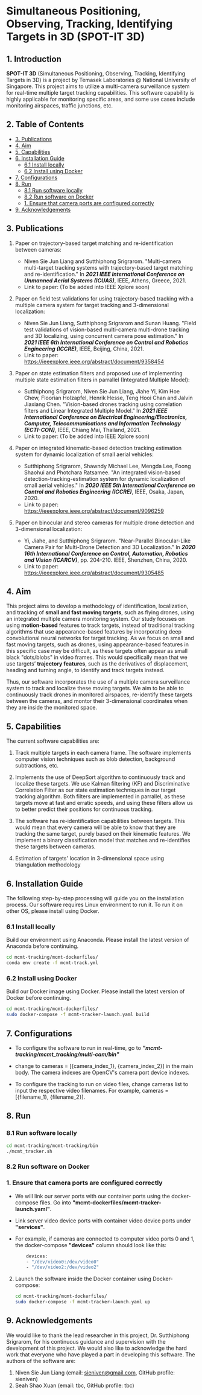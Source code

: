# Simultaneous Positioning, Observing, Tracking, Identifying Targets in 3D (SPOT-IT 3D)

## 1. Introduction

**SPOT-IT 3D** (Simultaneous Positioning, Observing, Tracking, Identifying Targets in 3D) is a project by Temasek Laboratories @ National University of Singapore. This project aims to utilize a multi-camera surveillance system for real-time multiple target tracking capabilities. This software capability is highly applicable for monitoring specific areas, and some use cases include monitoring airspaces, traffic junctions, etc.


## 2. Table of Contents

- [3. Publications](#3-publications)
- [4. Aim](#4-aim)
- [5. Capabilities](#5-capabilities)
- [6. Installation Guide](#6-installation-guide)
  * [6.1 Install locally](#61-install-locally)
  * [6.2 Install using Docker](#62-install-using-docker)
- [7. Configurations](#7-configurations)
- [8. Run](#8-run)
  * [8.1 Run software locally](#81-run-software-locally)
  * [8.2 Run software on Docker](#82-run-software-on-docker)
  * [1. Ensure that camera ports are configured correctly](#1-ensure-that-camera-ports-are-configured-correctly)
- [9. Acknowledgements](#9-acknowledgements)


## 3. Publications

1. Paper on trajectory-based target matching and re-identification between cameras:
	* Niven Sie Jun Liang and Sutthiphong Srigrarom. "Multi-camera multi-target tracking systems with trajectory-based target matching and re-identification." In ***2021 IEEE International Conference on Unmanned Aerial Systems (ICUAS)***, IEEE, Athens, Greece, 2021.
	* Link to paper: (To be added into IEEE Xplore soon)

2. Paper on field test validations for using trajectory-based tracking with a multiple camera system for target tracking and 3-dimensional localization:
	* Niven Sie Jun Liang, Sutthiphong Srigrarom and Sunan Huang. "Field test validations of vision-based multi-camera multi-drone tracking and 3D localizing, using concurrent camera pose estimation." In ***2021 IEEE 6th International Conference on Control and Robotics Engineering (ICCRE)***, IEEE, Beijing, China, 2021.
	* Link to paper: https://ieeexplore.ieee.org/abstract/document/9358454

3. Paper on state estimation filters and proposed use of implementing multiple state estimation filters in parrallel (Integrated Multiple Model):
	* Sutthiphong Srigrarom, Niven Sie Jun Liang, Jiahe Yi, Kim Hoe Chew, Floorian Holzapfel, Henrik Hesse, Teng Hooi Chan and Jalvin Jiaxiang Chen. "Vision-based drones tracking using correlation filters and Linear Integrated Multiple Model." In ***2021 IEEE International Conference on Electrical Engineering/Electronics, Computer, Telecommunications and Information Technology (ECTI-CON)***, IEEE, Chiang Mai, Thailand, 2021.
	* Link to paper: (To be added into IEEE Xplore soon)

4. Paper on integrated kinematic-based detection tracking estimation system for dynamic localization of small aerial vehicles:
	* Sutthiphong Srigrarom, Shawndy Michael Lee, Mengda Lee, Foong Shaohui and Photchara Ratsamee. "An integrated vision-based detection-tracking-estimation system for dynamic localization of small aerial vehicles." In ***2020 IEEE 5th International Conference on Control and Robotics Engineering (ICCRE)***, IEEE, Osaka, Japan, 2020.
	* Link to paper: https://ieeexplore.ieee.org/abstract/document/9096259

5. Paper on binocular and stereo cameras for multiple drone detection and 3-dimensional localization:
	* Yi, Jiahe, and Sutthiphong Srigrarom. "Near-Parallel Binocular-Like Camera Pair for Multi-Drone Detection and 3D Localization." In ***2020 16th International Conference on Control, Automation, Robotics and Vision (ICARCV)***, pp. 204-210. IEEE, Shenzhen, China, 2020.
	* Link to paper: https://ieeexplore.ieee.org/abstract/document/9305485


## 4. Aim

This project aims to develop a methodology of identification, localization, and tracking of **small and fast moving targets**, such as flying drones, using an integrated multiple camera monitoring system. Our study focuses on using **motion-based** features to track targets, instead of traditional tracking algorithms that use appearance-based features by incorporating deep convolutional neural networks for target tracking. As we focus on small and fast moving targets, such as drones, using appearance-based features in this specific case may be difficult, as these targets often appear as small black "dots/blobs" in video frames. This would specifically mean that we use targets’ **trajectory features**, such as the derivatives of displacement, heading and turning angle, to identify and track targets instead.

Thus, our software incorporates the use of a multiple camera surveillance system to track and localize these moving targets. We aim to be able to continuously track drones in monitored airspaces, re-identify these targets between the cameras, and montor their 3-dimensional coordinates when they are inside the monitored space. 


## 5. Capabilities

The current software capabilities are:

1. Track multiple targets in each camera frame. The software implements computer vision techniques such as blob detection, background subtractions, etc. 

2. Implements the use of DeepSort algorithm to continuously track and localize these targets. We use Kalman filtering (KF) and Discriminative Correlation Filter as our state estimation techniques in our target tracking algorithm. Both filters are implemented in parrallel, as these targets move at fast and erratic speeds, and using these filters allow us to better predict their positions for continuous tracking.

3. The software has re-identification capabilities between targets. This would mean that every camera will be able to know that they are tracking the same target, purely based on their kinematic features. We implement a binary classification model that matches and re-identifies these targets between cameras.

4. Estimation of targets' location in 3-dimensional space using triangulation methodology


## 6. Installation Guide

The following step-by-step processing will guide you on the installation process. Our software requires Linux environment to run it. To run it on other OS, please install using Docker.

### 6.1 Install locally

Build our environment using Anaconda. Please install the latest version of Anaconda before continuing.

``` bash
cd mcmt-tracking/mcmt-dockerfiles/
conda env create -f mcmt-track.yml
```

### 6.2 Install using Docker

Build our Docker image using Docker. Please install the latest version of Docker before continuing.

``` bash
cd mcmt-tracking/mcmt-dockerfiles/
sudo docker-compose -f mcmt-tracker-launch.yaml build
```

## 7. Configurations

* To configure the software to run in real-time, go to ***"mcmt-tracking/mcmt_tracking/multi-cam/bin"*** 
* change to cameras = [{camera_index_1}, {camera_index_2}] in the main body. The camera indexes are OpenCV's camera port device indexes. 

* To configure the tracking to run on video files, change cameras list to input the respective video filenames. For example, cameras = [{filename_1}, {filename_2}].


## 8. Run

### 8.1 Run software locally

``` bash
cd mcmt-tracking/mcmt-tracking/bin
./mcmt_tracker.sh
```

### 8.2 Run software on Docker

### 1. Ensure that camera ports are configured correctly

* We will link our server ports with our container ports using the docker-compose files. Go into **"mcmt-dockerfiles/mcmt-tracker-launch.yaml"**.
* Link server video device ports with container video device ports under **"services"**.
* For example, if cameras are connected to computer video ports 0 and 1, the docker-compose **"devices"** column should look like this:
	
	``` bash 
		devices:
		- "/dev/video0:/dev/video0"
		- "/dev/video2:/dev/video2"
	```
2. Launch the software inside the Docker container using Docker-compose:

	``` bash
	cd mcmt-tracking/mcmt-dockerfiles/
	sudo docker-compose -f mcmt-tracker-launch.yaml up
	```


## 9. Acknowledgements

We would like to thank the lead researcher in this project, Dr. Sutthiphong Srigrarom, for his continuous guidance and supervision with the development of this project. We would also like to acknowledge the hard work that everyone who have played a part in developing this software. The authors of the software are:

1. Niven Sie Jun Liang (email: sieniven@gmail.com, GitHub profile: sieniven)
2. Seah Shao Xuan (email: tbc, GitHub profile: tbc)